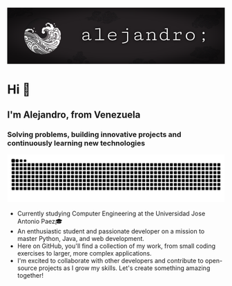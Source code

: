 ![Alejandro, the developer](resources/banner.png)

# Hi 👋
## I'm Alejandro, from Venezuela
### Solving problems, building innovative projects and continuously learning new technologies

<picture>
  <source media="(prefers-color-scheme: dark)" srcset="https://raw.githubusercontent.com/alejandrochmejia/alejandrochmejia/output/github-contribution-grid-snake-dark.svg">
  <source media="(prefers-color-scheme: light)" srcset="https://raw.githubusercontent.com/alejandrochmejia/alejandrochmejia/output/github-contribution-grid-snake.svg">
  <img alt="github contribution grid snake animation" src="https://raw.githubusercontent.com/alejandrochmejia/alejandrochmejia/output/github-contribution-grid-snake.svg">
</picture>

* Currently studying Computer Engineering at the Universidad Jose Antonio Paez🎓
* An enthusiastic student and passionate developer on a mission to master Python, Java, and web development. 
* Here on GitHub, you'll find a collection of my work, from small coding exercises to larger, more complex applications.
* I'm excited to collaborate with other developers and contribute to open-source projects as I grow my skills. Let's create something amazing together!

